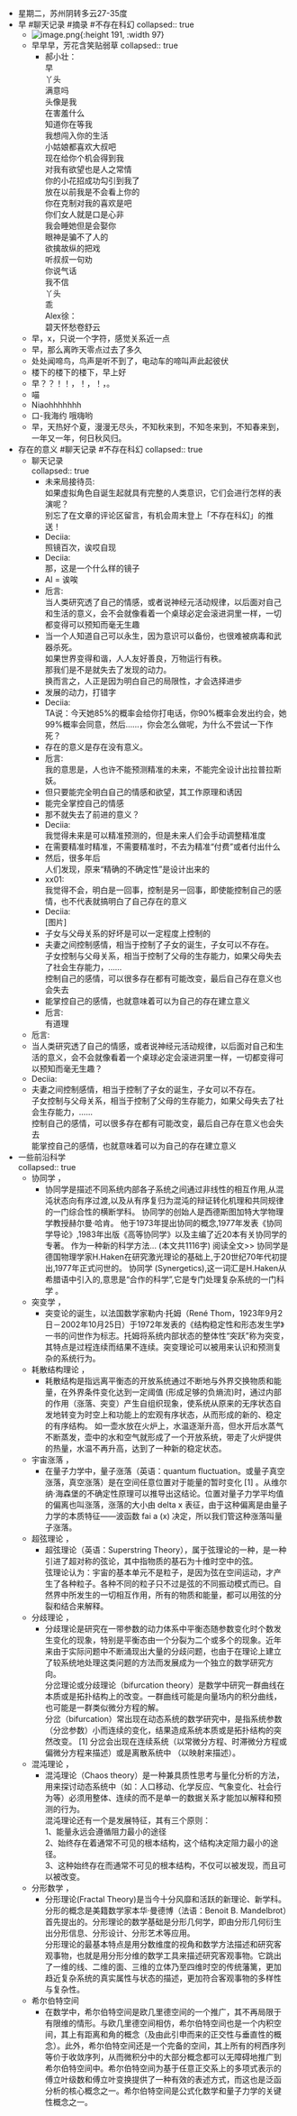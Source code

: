 - 星期二，苏州阴转多云27-35度
- 早 #聊天记录 #摘录 #不存在科幻
  collapsed:: true
	- ![image.png](../assets/image_1661984423827_0.png){:height 191, :width 97}
	- 早早早，芳花含笑贴弱草
	  collapsed:: true
		- 郝小壮：  
		  早  
		  丫头  
		  满意吗  
		  头像是我  
		  在害羞什么  
		  知道你在等我  
		  我想闯入你的生活  
		  小姑娘都喜欢大叔吧  
		  现在给你个机会得到我  
		  对我有欲望也是人之常情  
		  你的小花招成功勾引到我了  
		  放在以前我是不会看上你的  
		  你在克制对我的喜欢是吧  
		  你们女人就是口是心非  
		  我会睡她但是会娶你  
		  眼神是骗不了人的  
		  欲擒故纵的把戏  
		  听叔叔一句劝  
		  你说气话  
		  我不信  
		  丫头  
		  乖  
		  Alex徐：  
		  碧天怀愁卷舒云
	- 早，x，只说一个字符，感觉关系近一点
	- 早，那么离昨天零点过去了多久
	- 处处闻啼鸟，鸟声是听不到了，电动车的啼叫声此起彼伏
	- 楼下的楼下的楼下，早上好
	- 早？？！！，！，！，。
	- 喵
	- Niaohhhhhhh
	- 口-我海约  哦嗨哟
	- 早，天热好个夏，漫漫无尽头，不知秋来到，不知冬来到，不知春来到，一年又一年，何日秋风归。
- 存在的意义 #聊天记录 #不存在科幻
  collapsed:: true
	- 聊天记录  
	  collapsed:: true
		- 未来局接待员:  
		  如果虚拟角色自诞生起就具有完整的人类意识，它们会进行怎样的表演呢？  
		  别忘了在文章的评论区留言，有机会周末登上「不存在科幻」的推送！
		- Deciia:  
		  照镜百次，诶哎自现
		- Deciia:  
		  那，这是一个什么样的镜子
		- AI  = 诶唉
		- 卮言:  
		  当人类研究透了自己的情感，或者说神经元活动规律，以后面对自己和生活的意义，会不会就像看着一个桌球必定会滚进洞里一样，一切都变得可以预知而毫无生趣
		- 当一个人知道自己可以永生，因为意识可以备份，也很难被病毒和武器杀死。  
		  如果世界变得和谐，人人友好善良，万物运行有秩。  
		  那我们是不是就失去了发现的动力。  
		  换而言之，人正是因为明白自己的局限性，才会选择进步
		- 发展的动力，打错字
		- Deciia:  
		  TA说：今天她85%的概率会给你打电话，你90%概率会发出约会，她99%概率会同意，然后……，你会怎么做呢，为什么不尝试一下作死？
		- 存在的意义是存在没有意义。
		- 卮言:  
		  我的意思是，人也许不能预测精准的未来，不能完全设计出拉普拉斯妖。
		- 但只要能完全明白自己的情感和欲望，其工作原理和诱因
		- 能完全掌控自己的情感
		- 那不就失去了前进的意义？
		- Deciia:  
		  我觉得未来是可以精准预测的，但是未来人们会手动调整精准度
		- 在需要精准时精准，不需要精准时，不去为精准“付费”或者付出什么
		- 然后，很多年后  
		  人们发现，原来“精确的不确定性”是设计出来的
		- xx01:  
		  我觉得不会，明白是一回事，控制是另一回事，即使能控制自己的感情，也不代表就搞明白了自己存在的意义
		- Deciia:  
		  [图片]
		- 子女与父母关系的好坏是可以一定程度上控制的
		- 夫妻之间控制感情，相当于控制了子女的诞生，子女可以不存在。  
		  子女控制与父母关系，相当于控制了父母的生存能力，如果父母失去了社会生存能力，……  
		  控制自己的感情，可以很多存在都有可能改变，最后自己存在意义也会失去
		- 能掌控自己的感情，也就意味着可以为自己的存在建立意义
		- 卮言:  
		  有道理
	- 卮言:
	- 当人类研究透了自己的情感，或者说神经元活动规律，以后面对自己和生活的意义，会不会就像看着一个桌球必定会滚进洞里一样，一切都变得可以预知而毫无生趣？
	- Deciia:
	- 夫妻之间控制感情，相当于控制了子女的诞生，子女可以不存在。  
	  子女控制与父母关系，相当于控制了父母的生存能力，如果父母失去了社会生存能力，……  
	  控制自己的感情，可以很多存在都有可能改变，最后自己存在意义也会失去  
	  能掌控自己的感情，也就意味着可以为自己的存在建立意义
- 一些前沿科学  
  collapsed:: true
	- 协同学 ，
		- 协同学是描述不同系统内部各子系统之间通过非线性的相互作用,从混沌状态向有序过渡,以及从有序复归为混沌的辩证转化机理和共同规律的一门综合性的横断学科。 协同学的创始人是西德斯图加特大学物理学教授赫尔曼·哈肯。 他于1973年提出协同的概念,1977年发表《协同学导论》,1983年出版《高等协同学》以及主编了近20本有关协同学的专著。 作为一种新的科学方法... (本文共1116字) 阅读全文>> 协同学是德国物理学家H.Haken在研究激光理论的基础上,于20世纪70年代初提出,1977年正式问世的。 协同学 (Synergetics),这一词汇是H.Haken从希腊语中引入的,意思是“合作的科学”,它是专门处理复杂系统的一门科学 。
	- 突变学 ，
		- 突变论的诞生，以法国数学家勒内·托姆（René Thom，1923年9月2日－2002年10月25日）于1972年发表的《结构稳定性和形态发生学》一书的问世作为标志。托姆将系统内部状态的整体性“突跃”称为突变，其特点是过程连续而结果不连续。突变理论可以被用来认识和预测复杂的系统行为。
	- 耗散结构理论 ，
		- 耗散结构是指远离平衡态的开放系统通过不断地与外界交换物质和能量，在外界条件变化达到一定阈值 (形成足够的负熵流)时，通过内部的作用（涨落、突变）产生自组织现象，使系统从原来的无序状态自发地转变为时空上和功能上的宏观有序状态，从而形成的新的、稳定的有序结构。 如一壶水放在火炉上，水温逐渐升高，但水开后水蒸气不断蒸发，壶中的水和空气就形成了一个开放系统，带走了火炉提供的热量，水温不再升高，达到了一种新的稳定状态。
	- 宇宙涨落 ，
		- 在量子力学中，量子涨落（英语：quantum fluctuation。或量子真空涨落，真空涨落）是在空间任意位置对于能量的暂时变化 [1] 。从维尔纳·海森堡的不确定性原理可以推导出这结论。位置对量子力学平均值的偏离也叫涨落，涨落的大小由 delta x 表征，由于这种偏离是由量子力学的本质特征——波函数 fai a (x) 决定，所以我们管这种涨落叫量子涨落。
	- 超弦理论 ，
		- 超弦理论（英语：Superstring Theory），属于弦理论的一种，是一种引进了超对称的弦论，其中指物质的基石为十维时空中的弦。  
		  弦理论认为：宇宙的基本单元不是粒子，是因为弦在空间运动，才产生了各种粒子。各种不同的粒子只不过是弦的不同振动模式而已。自然界中所发生的一切相互作用，所有的物质和能量，都可以用弦的分裂和结合来解释。
	- 分歧理论 ，
		- 分歧理论是研究在一带参数的动力体系中平衡态随参数变化时个数发生变化的现象，特别是平衡态由一个分裂为二个或多个的现象。近年来由于实际问题中不断涌现出大量的分歧问题，也由于在理论上建立了较系统地处理这类问题的方法而发展成为一个独立的数学研究方向。  
		  分岔理论或分歧理论（bifurcation theory）是数学中研究一群曲线在本质或是拓扑结构上的改变。一群曲线可能是向量场内的积分曲线，也可能是一群类似微分方程的解。  
		  分岔（bifurcation）常出现在动态系统的数学研究中，是指系统参数（分岔参数）小而连续的变化，结果造成系统本质或是拓扑结构的突然改变。 [1] 分岔会出现在连续系统（以常微分方程、时滞微分方程或偏微分方程来描述）或是离散系统中 （以映射来描述）。
	- 混沌理论 ，
		- 混沌理论（Chaos theory）是一种兼具质性思考与量化分析的方法，用来探讨动态系统中（如：人口移动、化学反应、气象变化、社会行为等）必须用整体、连续的而不是单一的数据关系才能加以解释和预测的行为。  
		  混沌理论还有一个是发展特征，其有三个原则：  
		  1、能量永远会遵循阻力最小的途径  
		  2、始终存在着通常不可见的根本结构，这个结构决定阻力最小的途径。  
		  3、这种始终存在而通常不可见的根本结构，不仅可以被发现，而且可以被改变。
	- 分形数学 ，
		- 分形理论(Fractal Theory)是当今十分风靡和活跃的新理论、新学科。分形的概念是美籍数学家本华·曼德博（法语：Benoit B. Mandelbrot）首先提出的。分形理论的数学基础是分形几何学，即由分形几何衍生出分形信息、分形设计、分形艺术等应用。  
		  分形理论的最基本特点是用分数维度的视角和数学方法描述和研究客观事物，也就是用分形分维的数学工具来描述研究客观事物。它跳出了一维的线、二维的面、三维的立体乃至四维时空的传统藩篱，更加趋近复杂系统的真实属性与状态的描述，更加符合客观事物的多样性与复杂性。
	- 希尔伯特空间
		- 在数学中，希尔伯特空间是欧几里德空间的一个推广，其不再局限于有限维的情形。与欧几里德空间相仿，希尔伯特空间也是一个内积空间，其上有距离和角的概念（及由此引申而来的正交性与垂直性的概念）。此外，希尔伯特空间还是一个完备的空间，其上所有的柯西序列等价于收敛序列，从而微积分中的大部分概念都可以无障碍地推广到希尔伯特空间中。希尔伯特空间为基于任意正交系上的多项式表示的傅立叶级数和傅立叶变换提供了一种有效的表述方式，而这也是泛函分析的核心概念之一。希尔伯特空间是公式化数学和量子力学的关键性概念之一。